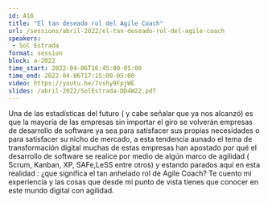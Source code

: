 ```yaml
---
id: A16
title: "El tan deseado rol del Agile Coach"
url: /sessions/abril-2022/el-tan-deseado-rol-del-agile-coach
speakers:
 - Sol Estrada
format: session
block: a-2022
time_start: 2022-04-06T16:45:00-05:00
time_end: 2022-04-06T17:15:00-05:00
video: https://youtu.be/7vshy9FpjWE
slides: /abril-2022/SolEstrada-DD4W22.pdf
---
```


Una de las estadísticas del futuro ( y cabe señalar que ya nos alcanzó) es que la mayoría de las empresas sin importar el giro se volverán empresas de desarrollo de software ya sea para satisfacer sus propias necesidades o para satisfacer su nicho de mercado, a esta tendencia aunado el tema de transformación digital muchas de estas empresas han apostado por qué el desarrollo de software se realice por medio de algún marco de agilidad ( Scrum, Kanban, XP, SAFe,LeSS entre otros) y estando parados aquí en esta realidad : ¿que significa el tan anhelado rol de Agile Coach? Te cuento mi experiencia y las cosas que desde mi punto de vista tienes que conocer en este mundo digital con agilidad.
